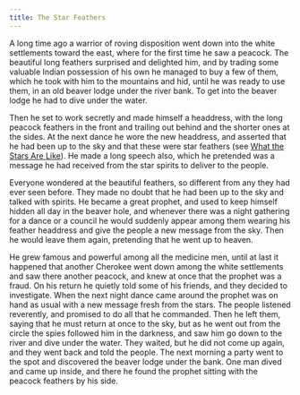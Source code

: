 ```yaml
---
title: The Star Feathers
---
```


A long time ago a warrior of roving disposition went down into the white settlements toward the east, where for the first time he saw a peacock. The beautiful long feathers surprised and delighted him, and by trading some valuable Indian possession of his own he managed to buy a few of them, which he took with him to the mountains and hid, until he was ready to use them, in an old beaver lodge under the river bank. To get into the beaver lodge he had to dive under the water.

Then he set to work secretly and made himself a headdress, with the long peacock feathers in the front and trailing out behind and the shorter ones at the sides. At the next dance he wore the new headdress, and asserted that he had been up to the sky and that these were star feathers (see [What the Stars Are Like](</Cosmos/What the Stars Are Like.html>)). He made a long speech also, which he pretended was a message he had received from the star spirits to deliver to the people.

Everyone wondered at the beautiful feathers, so different from any they had ever seen before. They made no doubt that he had been up to the sky and talked with spirits. He became a great prophet, and used to keep himself hidden all day in the beaver hole, and whenever there was a night gathering for a dance or a council he would suddenly appear among them wearing his feather headdress and give the people a new message from the sky. Then he would leave them again, pretending that he went up to heaven.

He grew famous and powerful among all the medicine men, until at last it happened that another Cherokee went down among the white settlements and saw there another peacock, and knew at once that the prophet was a fraud. On his return he quietly told some of his friends, and they decided to investigate. When the next night dance came around the prophet was on hand as usual with a new message fresh from the stars. The people listened reverently, and promised to do all that he commanded. Then he left them, saying that he must return at once to the sky, but as he went out from the circle the spies followed him in the darkness, and saw him go down to the river and dive under the water. They waited, but he did not come up again, and they went back and told the people. The next morning a party went to the spot and discovered the beaver lodge under the bank. One man dived and came up inside, and there he found the prophet sitting with the peacock feathers by his side.
